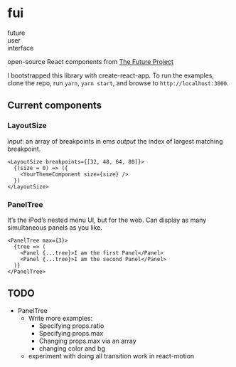 # fui
future  
user  
interface

open-source React components from [The Future Project](http://www.thefutureproject.org/)

I bootstrapped this library with create-react-app. To run the examples, clone the repo, run `yarn`, `yarn start`, and browse to `http://localhost:3000`.

## Current components

### LayoutSize
*input*: an array of breakpoints in ems
*output* the index of largest matching breakpoint.
  
    <LayoutSize breakpoints={[32, 48, 64, 80]}>
      {(size = 0) => ({
        <YourThemeComponent size={size} />
      })
    </LayoutSize>      

### PanelTree
It’s the iPod’s nested menu UI, but for the web.
Can display as many simultaneous panels as you like.

    <PanelTree max={3}>
      {tree => (
        <Panel {...tree}>I am the first Panel</Panel>
        <Panel {...tree}>I am the second Panel</Panel>
      )}
    </PanelTree>


## TODO
- PanelTree
  - Write more examples:
    - Specifying props.ratio
    - Specifying props.max
    - Changing props.max via an array
    - changing color and bg
  - experiment with doing all transition work in react-motion
